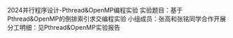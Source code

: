 2024并行程序设计-Pthread&OpenMP编程实验
实验题目：基于Pthread&OpenMP的倒排索引求交编程实验
小组成员：张高和张铭同学合作开展
分工明细：见Pthread&OpenMP实验报告
